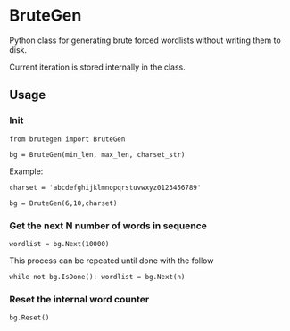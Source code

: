 # BruteGen
Python class for generating brute forced wordlists without writing them to disk.

Current iteration is stored internally in the class.

## Usage
### Init
`from brutegen import BruteGen`

`bg = BruteGen(min_len, max_len, charset_str)`

Example:

`charset = 'abcdefghijklmnopqrstuvwxyz0123456789'`

`bg = BruteGen(6,10,charset)`
### Get the next N number of words in sequence
`wordlist = bg.Next(10000)`

This process can be repeated until done with the follow

`while not bg.IsDone(): wordlist = bg.Next(n)`
### Reset the internal word counter
`bg.Reset()`
